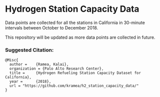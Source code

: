 
# Hydrogen Station Capacity Data

Data points are collected for all the stations in California in 30-minute intervals between October to December 2018.

This repository will be updated as more data points are collected in future.


### Suggested Citation:

```
@Misc{
  author =    {Ramea, Kalai},
  organization = {Palo Alto Research Center},
  title =     {Hydrogen Refueling Station Capacity Dataset for California},
  year =      {2018},
  url = "https://github.com/kramea/h2_station_capacity_data/"
}
```